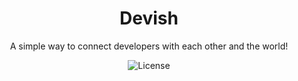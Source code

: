 <h1 align="center"> Devish </h1>

<p align="center">
A simple way to connect developers with each other and the world!<br/>
</p>

<p align="center">
  <img alt="License" src="https://img.shields.io/static/v1?label=license&message=MIT&color=49AA26&labelColor=000000">
</p>
